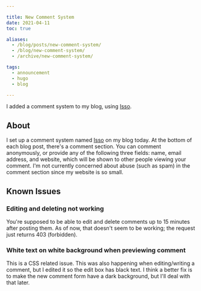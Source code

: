 ```yaml
---

title: New Comment System
date: 2021-04-11
toc: true

aliases:
  - /blog/posts/new-comment-system/
  - /blog/new-comment-system/
  - /archive/new-comment-system/

tags:
  - announcement
  - hugo
  - blog

---
```


I added a comment system to my blog, using [Isso](https://posativ.org/isso/).

<!--more-->

## About

I set up a comment system named [Isso](https://posativ.org/isso/) on my blog
today. At the bottom of each blog post, there's a comment section.  You can
comment anonymously, or provide any of the following three fields: name, email
address, and website, which will be shown to other people viewing your comment.
I'm not currently concerned about abuse (such as spam) in the comment section
since my website is so small.

## Known Issues

### Editing and deleting not working

You're supposed to be able to edit and delete comments up to 15 minutes after
posting them. As of now, that doesn't seem to be working; the request just
returns 403 (forbidden).

### White text on white background when previewing comment

This is a CSS related issue. This was also happening when editing/writing a
comment, but I edited it so the edit box has black text. I think a better fix is
to make the new comment form have a dark background, but I'll deal with that
later.
